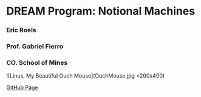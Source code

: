 # DREAM Program: Notional Machines

### Eric Roels

### Prof. Gabriel Fierro

### CO. School of Mines

![Linus, My Beautiful Ouch Mouse](OuchMouse.jpg =200x400)

[GitHub Page](https://github.com/ERoels23/ERoels23.github.io/)
